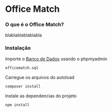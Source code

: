 # Office Match

### O que é o Office Match?

blablablablablabla

### Instalação

Importe o [Banco de Dados](officematch.sql) usando o phpmyadmin

```bash
officematch.sql
```

Carregue os arquivos do autoload

```bash
composer install
```

Instale as dependencias do projeto

```bash
npm install
```